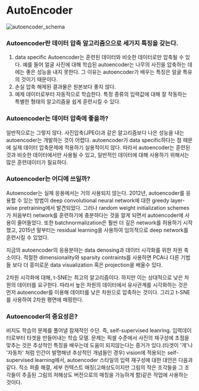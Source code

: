 # AutoEncoder
![autoencoder_schema](https://user-images.githubusercontent.com/46980536/77914044-42efd780-72d0-11ea-8100-b68ba8f6ca6a.jpg)

### Autoencoder란 데이터 압축 알고리즘으으로 세가지 특징을 갖는다.
1. data specific
  Autoencoder는 훈련된 데이터와 비슷한 데이터로만 압축될 수 있다.
  예를 들어 얼굴 사진에 대해 학습된 autoencoder는 나무의 사진을 압축하는 데에는 좋은 성능을 내지 못한다. 그 이유는 autoencoder가 배우는 특징은 얼굴 특유의 것이기 때문이다.
2. 손실
  압축 해제된 결과물은 원본보다 좋지 않다.
3. 예제 데이터로부터 자동적으로 학습한다.
  특정 종류의 입력값에 대해 잘 작동하는 특별한 형태의 알고리즘을 쉽게 훈련시킬 수 있다. 
  
  
 ### Autoencoder는 데이터 압축에 좋을까?
 일반적으로는 그렇지 않다. 사진압축(JPEG)과 같은 알고리즘보다 나은 성능을 내는 autoencoder는 개발하는 것이 어렵다. autoencoder가 data specific하다는 점 때문에 실제 데이터 압축문제에 적용하기 실용적이지 않다. 따라서 autoencoder는 훈련된 것과 비슷한 데이터에서만 사용될 수 있고, 일반적인 데이터에 대해 사용하기 위해서는 많은 훈련데이터가 필요하다. 
 
 
 ### Autoencoder는 어디에 쓰일까?
  Autoencoder는 실제 응용에서는 거의 사용되지 않는다. 
  2012년, autoencoder를 응용할 수 있는 방법이 deep convolutional neural network에 대한 greedy layer-wise pretraining에서 발견되었다. 그러나 random weight initialization schemes가 처음부터 network를 훈련하기에 충분하다는 것을 알게 되면서 autoencoder에 사용이 줄어들었다.
  또한 batchnormalization은 훨씬 더 깊은 network를 허용하기 시작했고, 2015년 말부터는 residual learning을 사용하여 임의적으로 deep network를 훈련시킬 수 있었다. 
  
  지금의 autoencoder의 응용분야는 data denosing과 데이터 시각화를 위한 차원 축소이다. 적절한 dimensionality와 sparsity contraints를 사용하면 PCA나 다른 기법들 보다 더 흥미로운 data visualization 혹은 projection을 배울수 있다.
  
  2차원 시각화에 대해, t-SNE는 최고의 알고리즘이다. 하지만 이는 상대적으로 낮은 차원의 데이터를 요구한다. 따라서 높은 차원의 데이터에서 유사관계를 시각화하는 것은 먼저 autoencoder를 이용해 데이터를 낮은 차원으로 압축하는 것이다. 그리고 t-SNE를 사용하여 2차원 평면에 매핑한다. 
  
  
  ### Autoencoder의 중요성은?
  비지도 학습의 문제를 풀어낼 잠재적인 수단. 즉, self-supervised leanring. 입력데이터로부터 타겟을 만들어내는 학습 모델.
  문제는 픽셀 수준에서 사진의 재구성에 초점을 맞추는 것은 추상적인 특징을 배우는데 도움이 되지않는다는 증거가 있다.(타겟이 '개'나 '자동차' 처럼 인간이 발명해낸 추상적인 개념들인 경우) 
  vision에 적용되는 self-supervised learning에서, autoencoder 스타일의 입력 재구성에 대한 대안은 다음과 같다. 직소 퍼즐 해결, 세부 컨텍스트 매칭(고해상도이지만 그림의 작은 조각들을 그 조각들이 추출된 그림의 저해상도 버전으로의 매칭을 가능하게 함)같은 작업에 사용하는 것이다.
